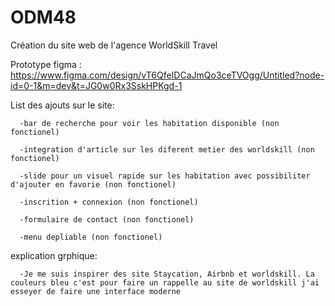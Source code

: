 # ODM48
Création du site web de l'agence WorldSkill Travel

Prototype figma : https://www.figma.com/design/vT6QfeIDCaJmQo3ceTVOgg/Untitled?node-id=0-1&m=dev&t=JG0w0Rx3SskHPKgd-1

List des ajouts sur le site: 

      -bar de recherche pour voir les habitation disponible (non fonctionel)
      
      -integration d'article sur les diferent metier des worldskill (non fonctionel)
      
      -slide pour un visuel rapide sur les habitation avec possibiliter d'ajouter en favorie (non fonctionel)
      
      -inscrition + connexion (non fonctionel)
      
      -formulaire de contact (non fonctionel)
      
      -menu depliable (non fonctionel)

explication grphique:

      -Je me suis inspirer des site Staycation, Airbnb et worldskill. La couleurs bleu c'est pour faire un rappelle au site de worldskill j'ai esseyer de faire une interface moderne
